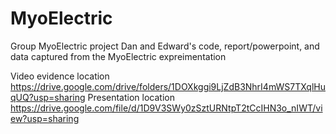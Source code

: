 # MyoElectric
Group MyoElectric project
Dan and Edward's code, report/powerpoint, and data captured from the MyoElectric expreimentation

Video evidence location
https://drive.google.com/drive/folders/1DOXkggi9LjZdB3NhrI4mWS7TXqlHuqUQ?usp=sharing
Presentation location
https://drive.google.com/file/d/1D9V3SWy0zSztURNtpT2tCcIHN3o_nIWT/view?usp=sharing
